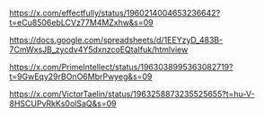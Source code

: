 https://x.com/effectfully/status/1960214004653236642?t=eCu8506ebLCVz77M4MZxhw&s=09

https://docs.google.com/spreadsheets/d/1EEYzyD_483B-7CmWxsJB_zycdv4Y5dxnzcoEQtaIfuk/htmlview

https://x.com/PrimeIntellect/status/1963038995363082719?t=9GwEqy29rBOnO6MbrPwyeg&s=09

https://x.com/VictorTaelin/status/1963258873235525655?t=hu-V-8HSCUPvRkKs0olSaQ&s=09